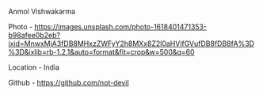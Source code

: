 Anmol Vishwakarma

Photo - https://images.unsplash.com/photo-1618401471353-b98afee0b2eb?ixid=MnwxMjA3fDB8MHxzZWFyY2h8MXx8Z2l0aHVifGVufDB8fDB8fA%3D%3D&ixlib=rb-1.2.1&auto=format&fit=crop&w=500&q=60

Location - India

Github - https://github.com/not-devil